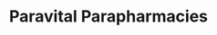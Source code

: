 ---
title: "Paravital Parapharmacies"
url: /ferney-voltaire/paravital-parapharmacies/
shop: chimiste
---